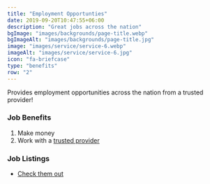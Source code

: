 ```yaml
---
title: "Employment Opportunties"
date: 2019-09-20T10:47:55+06:00
description: "Great jobs across the nation"
bgImage: "images/backgrounds/page-title.webp"
bgImageAlt: "images/backgrounds/page-title.jpg"
image: "images/service/service-6.webp"
imageAlt: "images/service/service-6.jpg"
icon: "fa-briefcase"
type: "benefits"
row: "2"
---
```


Provides employment opportunities across the nation from a trusted provider!

### Job Benefits

1. Make money
2. Work with a [trusted provider](https://www.annexgroup.com/)

### Job Listings

- [Check them out](https://canadadev.com/jobs)
